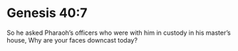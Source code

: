 # Genesis 40:7

So he asked Pharaoh’s officers who were with him in custody in his master’s house, Why are your faces downcast today?
